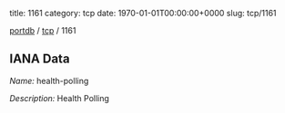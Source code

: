 title: 1161
category: tcp
date: 1970-01-01T00:00:00+0000
slug: tcp/1161

[portdb](/) / [tcp](/category/tcp.html) / 1161


## IANA Data

_Name:_ health-polling

_Description:_ Health Polling

